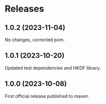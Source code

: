 # Releases

## 1.0.2 (2023-11-04)

No changes, corrected pom.

## 1.0.1 (2023-10-20)

Updated test dependencies and HKDF library.


## 1.0.0 (2023-10-08)

First official release published to maven.
